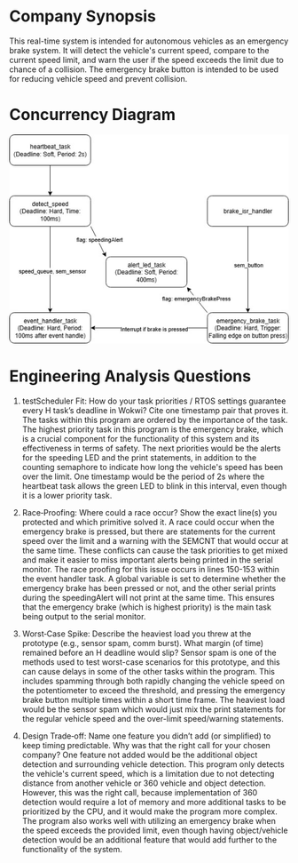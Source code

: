 # Company Synopsis
This real-time system is intended for autonomous vehicles as an emergency brake system. 
It will detect the vehicle's current speed, compare to the current speed limit, and warn
the user if the speed exceeds the limit due to chance of a collision. The emergency brake
button is intended to be used for reducing vehicle speed and prevent collision.

# Concurrency Diagram
![alt text](https://github.com/alyssapinnock/app6-EEE4775/raw/main/app6_taskdiagram.jpg "Emergency Brake System Diagram")

# Engineering Analysis Questions
1. testScheduler Fit: How do your task priorities / RTOS settings guarantee every H task’s deadline in Wokwi? Cite one timestamp pair that proves it.
The tasks within this program are ordered by the importance of the task. The highest priority
task in this program is the emergency brake, which is a crucial component for the functionality
of this system and its effectiveness in terms of safety. The next priorities would be
the alerts for the speeding LED and the print statements, in addition to the counting
semaphore to indicate how long the vehicle's speed has been over the limit. One timestamp
would be the period of 2s where the heartbeat task allows the green LED to blink in this interval,
even though it is a lower priority task.

2. Race‑Proofing: Where could a race occur? Show the exact line(s) you protected and which primitive solved it.
A race could occur when the emergency brake is pressed, but there are statements for the 
current speed over the limit and a warning with the SEMCNT that would occur at the same time.
These conflicts can cause the task priorities to get mixed and make it easier to miss important
alerts being printed in the serial monitor. The race proofing for this issue occurs in lines
150-153 within the event handler task. A global variable is set to determine whether the
emergency brake has been pressed or not, and the other serial prints during the speedingAlert
will not print at the same time. This ensures that the emergency brake (which is highest priority)
is the main task being output to the serial monitor.

3. Worst‑Case Spike: Describe the heaviest load you threw at the prototype (e.g., sensor spam, comm burst). What margin (of time) remained before an H deadline would slip?
Sensor spam is one of the methods used to test worst-case scenarios for this prototype,
and this can cause delays in some of the other tasks within the program. This includes spamming
through both rapidly changing the vehicle speed on the potentiometer to exceed the threshold, and 
pressing the emergency brake button multiple times within a short time frame. The heaviest
load would be the sensor spam which would just mix the print statements for the regular
vehicle speed and the over-limit speed/warning statements.

4. Design Trade‑off: Name one feature you didn’t add (or simplified) to keep timing predictable. Why was that the right call for your chosen company?
One feature not added would be the additional object detection and surrounding vehicle detection.
This program only detects the vehicle's current speed, which is a limitation due to not
detecting distance from another vehicle or 360 vehicle and object detection. However, this was
the right call, because implementation of 360 detection would require a lot of memory and
more additional tasks to be prioritized by the CPU, and it would make the program more
complex. The program also works well with utilizing an emergency brake when the speed exceeds
the provided limit, even though having object/vehicle detection would be an additional feature
that would add further to the functionality of the system.